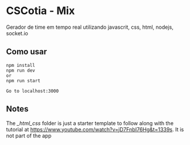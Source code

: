 # CSCotia - Mix
Gerador de time em tempo real utilizando javascrit, css, html, nodejs, socket.io

## Como usar
```
npm install
npm run dev
or
npm run start

Go to localhost:3000
```

## Notes
The *_html_css* folder is just a starter template to follow along with the tutorial at https://www.youtube.com/watch?v=jD7FnbI76Hg&t=1339s. It is not part of the app
